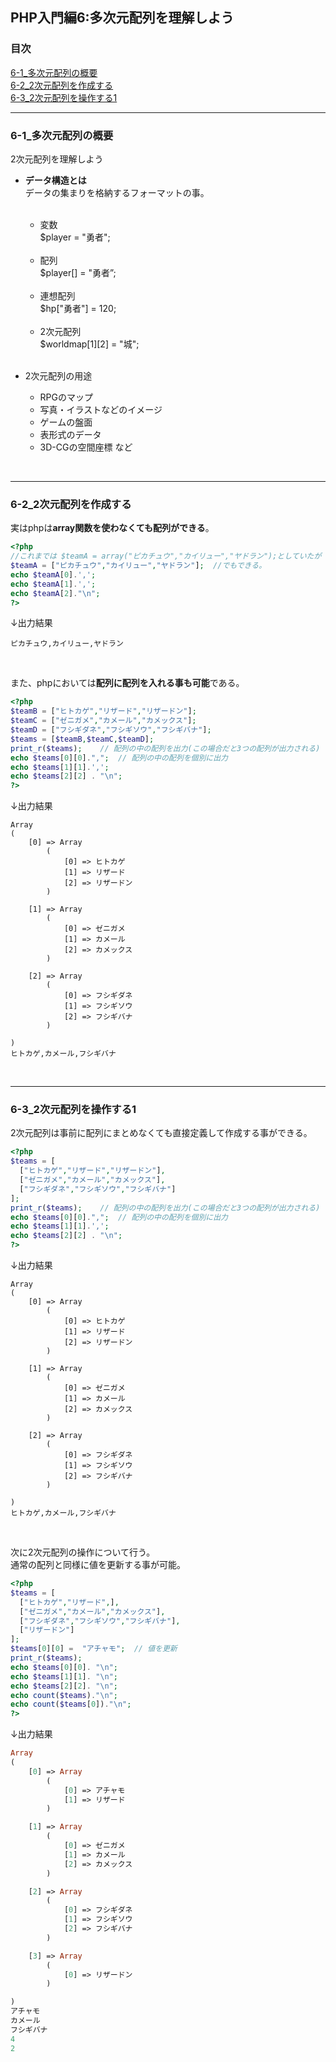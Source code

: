 ## PHP入門編6:多次元配列を理解しよう
### 目次
[6-1_多次元配列の概要](#6-1_多次元配列の概要)</br>
[6-2_2次元配列を作成する](#6-2_2次元配列を作成する)</br>
[6-3_2次元配列を操作する1](#6-3_2次元配列を操作する1)</br>

***

### 6-1_多次元配列の概要
2次元配列を理解しよう
- **データ構造とは**</br>
  データの集まりを格納するフォーマットの事。</br>
  </br>
  - 変数</br>
    $player = "勇者";</br>
    </br>
  - 配列</br>
    $player[] = "勇者”;</br>
    </br>
  - 連想配列</br>
    $hp["勇者"] = 120;</br>
    </br>
  - 2次元配列</br>
    $worldmap[1][2] = "城";</br>
    </br>

- 2次元配列の用途</br>
  - RPGのマップ
  - 写真・イラストなどのイメージ
  -  ゲームの盤面
  -  表形式のデータ
  -  3D-CGの空間座標 など
</br>

***

### 6-2_2次元配列を作成する
実はphpは**array関数を使わなくても配列ができる**。</br>
```php
<?php
//これまでは $teamA = array("ピカチュウ","カイリュー","ヤドラン");としていたが
$teamA = ["ピカチュウ","カイリュー","ヤドラン"];  //でもできる。
echo $teamA[0].',';
echo $teamA[1].',';
echo $teamA[2]."\n";
?>
```
↓出力結果
```
ピカチュウ,カイリュー,ヤドラン
```
</br>

また、phpにおいては**配列に配列を入れる事も可能**である。</br>
```php
<?php
$teamB = ["ヒトカゲ","リザード","リザードン"];
$teamC = ["ゼニガメ","カメール","カメックス"];
$teamD = ["フシギダネ","フシギソウ","フシギバナ"];
$teams = [$teamB,$teamC,$teamD];
print_r($teams);    // 配列の中の配列を出力(この場合だと3つの配列が出力される)
echo $teams[0][0].",";  // 配列の中の配列を個別に出力
echo $teams[1][1].',';
echo $teams[2][2] . "\n";
?>
```
↓出力結果
```
Array
(
    [0] => Array
        (
            [0] => ヒトカゲ
            [1] => リザード
            [2] => リザードン
        )

    [1] => Array
        (
            [0] => ゼニガメ
            [1] => カメール
            [2] => カメックス
        )

    [2] => Array
        (
            [0] => フシギダネ
            [1] => フシギソウ
            [2] => フシギバナ
        )

)
ヒトカゲ,カメール,フシギバナ
```
</br>

***

### 6-3_2次元配列を操作する1
2次元配列は事前に配列にまとめなくても直接定義して作成する事ができる。
```php
<?php
$teams = [
  ["ヒトカゲ","リザード","リザードン"],
  ["ゼニガメ","カメール","カメックス"],
  ["フシギダネ","フシギソウ","フシギバナ"]
];
print_r($teams);    // 配列の中の配列を出力(この場合だと3つの配列が出力される)
echo $teams[0][0].",";  // 配列の中の配列を個別に出力
echo $teams[1][1].',';
echo $teams[2][2] . "\n";
?>
```
↓出力結果
```
Array
(
    [0] => Array
        (
            [0] => ヒトカゲ
            [1] => リザード
            [2] => リザードン
        )

    [1] => Array
        (
            [0] => ゼニガメ
            [1] => カメール
            [2] => カメックス
        )

    [2] => Array
        (
            [0] => フシギダネ
            [1] => フシギソウ
            [2] => フシギバナ
        )

)
ヒトカゲ,カメール,フシギバナ
```
</br>

次に2次元配列の操作について行う。</br>
通常の配列と同様に値を更新する事が可能。</br>
```php
<?php
$teams = [
  ["ヒトカゲ","リザード",],
  ["ゼニガメ","カメール","カメックス"],
  ["フシギダネ","フシギソウ","フシギバナ"],
  ["リザードン"]
];
$teams[0][0] =  "アチャモ";  // 値を更新
print_r($teams); 
echo $teams[0][0]. "\n";  
echo $teams[1][1]. "\n";
echo $teams[2][2]. "\n";
echo count($teams)."\n";
echo count($teams[0])."\n";
?>
```
↓出力結果
```php
Array
(
    [0] => Array
        (
            [0] => アチャモ
            [1] => リザード
        )

    [1] => Array
        (
            [0] => ゼニガメ
            [1] => カメール
            [2] => カメックス
        )

    [2] => Array
        (
            [0] => フシギダネ
            [1] => フシギソウ
            [2] => フシギバナ
        )

    [3] => Array
        (
            [0] => リザードン
        )

)
アチャモ
カメール
フシギバナ
4
2
```
